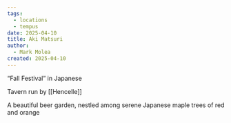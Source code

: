 ```yaml
---
tags:
  - locations
  - tempus
date: 2025-04-10
title: Aki Matsuri
author:
  - Mark Molea
created: 2025-04-10
---
```

“Fall Festival” in Japanese

Tavern run by [[Hencelle]]

A beautiful beer garden, nestled among serene Japanese maple trees of red and orange